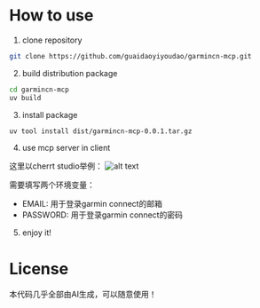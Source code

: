 # How to use

1. clone repository
```bash
git clone https://github.com/guaidaoyiyoudao/garmincn-mcp.git
```

2. build distribution package
```bash
cd garmincn-mcp
uv build
```

3. install package
```bash
uv tool install dist/garmincn-mcp-0.0.1.tar.gz
```

4. use mcp server in client

这里以cherrt studio举例：
![alt text](img/image.png)

需要填写两个环境变量：
- EMAIL: 用于登录garmin connect的邮箱
- PASSWORD: 用于登录garmin connect的密码

5. enjoy it!


# License

本代码几乎全部由AI生成，可以随意使用！